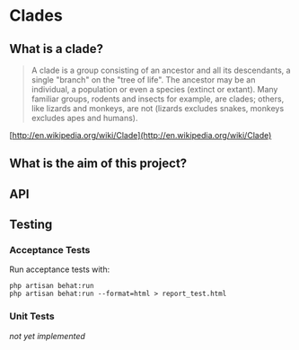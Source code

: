 # Clades

## What is a clade?

> A clade is a group consisting of an ancestor and all its descendants, a single "branch" on the "tree of life". The ancestor may be an individual, a population or even a species (extinct or extant). Many familiar groups, rodents and insects for example, are clades; others, like lizards and monkeys, are not (lizards excludes snakes, monkeys excludes apes and humans).

[http://en.wikipedia.org/wiki/Clade](http://en.wikipedia.org/wiki/Clade)

## What is the aim of this project?

## API

## Testing

### Acceptance Tests

Run acceptance tests with:

```
php artisan behat:run
php artisan behat:run --format=html > report_test.html
```

### Unit Tests

_not yet implemented_